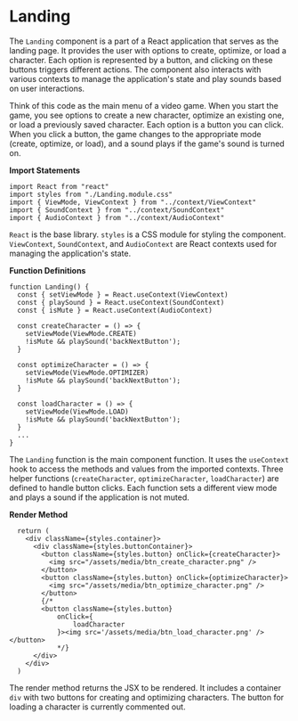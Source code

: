 # Landing

The `Landing` component is a part of a React application that serves as the landing page. It provides the user with options to create, optimize, or load a character. Each option is represented by a button, and clicking on these buttons triggers different actions. The component also interacts with various contexts to manage the application's state and play sounds based on user interactions.

Think of this code as the main menu of a video game. When you start the game, you see options to create a new character, optimize an existing one, or load a previously saved character. Each option is a button you can click. When you click a button, the game changes to the appropriate mode (create, optimize, or load), and a sound plays if the game's sound is turned on.

**Import Statements**

```jsx!
import React from "react"
import styles from "./Landing.module.css"
import { ViewMode, ViewContext } from "../context/ViewContext"
import { SoundContext } from "../context/SoundContext"
import { AudioContext } from "../context/AudioContext"
```

`React` is the base library. `styles` is a CSS module for styling the component. `ViewContext`, `SoundContext`, and `AudioContext` are React contexts used for managing the application's state.

**Function Definitions**

```jsx!
function Landing() {
  const { setViewMode } = React.useContext(ViewContext)
  const { playSound } = React.useContext(SoundContext)
  const { isMute } = React.useContext(AudioContext)

  const createCharacter = () => {
    setViewMode(ViewMode.CREATE)
    !isMute && playSound('backNextButton');
  }

  const optimizeCharacter = () => {
    setViewMode(ViewMode.OPTIMIZER)
    !isMute && playSound('backNextButton');
  }

  const loadCharacter = () => {
    setViewMode(ViewMode.LOAD)
    !isMute && playSound('backNextButton');
  }
  ...
}
```

The `Landing` function is the main component function. It uses the `useContext` hook to access the methods and values from the imported contexts. Three helper functions (`createCharacter`, `optimizeCharacter`, `loadCharacter`) are defined to handle button clicks. Each function sets a different view mode and plays a sound if the application is not muted.


**Render Method**

```jsx!
  return (
    <div className={styles.container}>
      <div className={styles.buttonContainer}>
        <button className={styles.button} onClick={createCharacter}>
          <img src="/assets/media/btn_create_character.png" />
        </button>
        <button className={styles.button} onClick={optimizeCharacter}>
          <img src="/assets/media/btn_optimize_character.png" />
        </button>
        {/*
        <button className={styles.button}
            onClick={
                loadCharacter
            }><img src='/assets/media/btn_load_character.png' /></button>
            */}
      </div>
    </div>
  )
```

The render method returns the JSX to be rendered. It includes a container `div` with two buttons for creating and optimizing characters. The button for loading a character is currently commented out.
